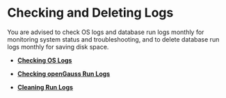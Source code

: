 # Checking and Deleting Logs<a name="EN-US_TOPIC_0242215063"></a>

You are advised to check OS logs and database run logs monthly for monitoring system status and troubleshooting, and to delete database run logs monthly for saving disk space.

-   **[Checking OS Logs](checking-os-logs.md)**  

-   **[Checking openGauss Run Logs](checking-opengauss-run-logs.md)**  

-   **[Cleaning Run Logs](cleaning-run-logs.md)**  


